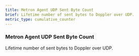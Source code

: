 ```yaml
---
title: Metron Agent UDP Sent Byte Count
brief: Lifetime number of sent bytes to Doppler over UDP.
metric_type: cumulative_counter
---
```


### Metron Agent UDP Sent Byte Count

Lifetime number of sent bytes to Doppler over UDP.